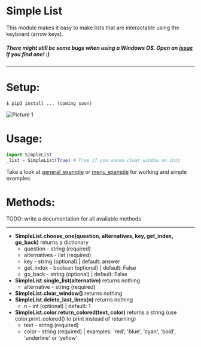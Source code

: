 # Simple List

This module makes it easy to make lists that are interactable using the keyboard (arrow keys). 

##### There might still be some bugs when using a Windows OS. Open an [issue](https://github.com/reynirf/Simple-List/issues) if you find one! :) #####
** **
# Setup:
```
$ pip3 install ... (coming soon)
```
![Picture 1](https://i.imgur.com/r3GBmZ0.png)

# Usage:

```python
import SimpleList
_list = SimpleList(True) # True if you wanna clear window on init
```

Take a look at [general_example](https://github.com/reynirf/Simple-List/blob/master/general_example.py) or [menu_example](https://github.com/reynirf/Simple-List/blob/master/menu_example.py) for working and simple examples. 


# Methods:
TODO: write a documentation for all available methods
** **
* **SimpleList.choose_one(question, alternatives, key, get_index, go_back)** returns a dictionary
    * question - string (required)
    * alternatives - list (required)
    * key - string (optional) | default: answer
    * get_index - boolean (optional) | default: False
    * go_back - string (optional) | default: False
* **SimpleList.single_list(alternative)** returns nothing
    * alternative - string (required)
* **SimpleList.clear_window()** returns nothing
* **SimpleList.delete_last_lines(n)** returns nothing
    * n - int (optional) | default: 1
* **SimpleList.color.return_colored(text, color)** returns a string (use color.print_colored() to print instead of returning)
    * text - string (required)
    * color - string (required) | examples: 'red', 'blue', 'cyan', 'bold', 'underline' or 'yellow'




